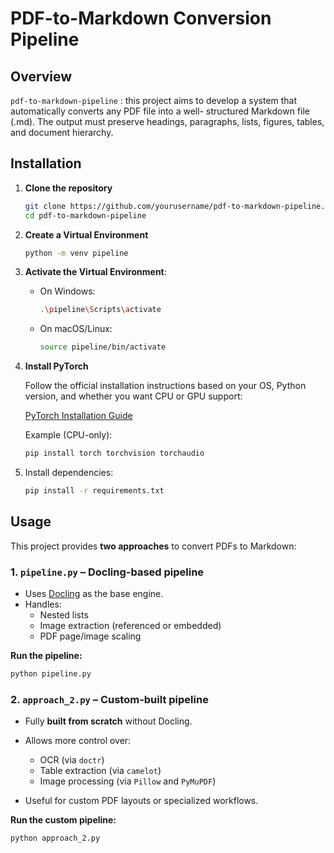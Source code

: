 # PDF-to-Markdown Conversion Pipeline

## Overview

`pdf-to-markdown-pipeline` : this project aims to develop a system that automatically converts any PDF file into a well-
structured Markdown file (.md). The output must preserve headings, paragraphs, lists, figures,
tables, and document hierarchy.

## Installation

1. **Clone the repository**

   ```bash
   git clone https://github.com/yourusername/pdf-to-markdown-pipeline.git
   cd pdf-to-markdown-pipeline

   ```

2. **Create a Virtual Environment**

   ```bash
   python -m venv pipeline

   ```

3. **Activate the Virtual Environment**:

   - On Windows:

     ```bash
     .\pipeline\Scripts\activate
     ```

   - On macOS/Linux:

     ```bash
     source pipeline/bin/activate
     ```

4. **Install PyTorch**

   Follow the official installation instructions based on your OS, Python version, and whether you want CPU or GPU support:

   [PyTorch Installation Guide](https://pytorch.org/get-started/locally/)

   Example (CPU-only):

   ```bash
   pip install torch torchvision torchaudio

   ```

5. Install dependencies:
   ```bash
   pip install -r requirements.txt
   ```

## Usage

This project provides **two approaches** to convert PDFs to Markdown:

### 1. `pipeline.py` – Docling-based pipeline

- Uses [Docling](https://github.com/DS4SD/docling) as the base engine.
- Handles:
  - Nested lists
  - Image extraction (referenced or embedded)
  - PDF page/image scaling

**Run the pipeline:**

```bash
python pipeline.py

```

### 2. `approach_2.py` – Custom-built pipeline

- Fully **built from scratch** without Docling.
- Allows more control over:

  - OCR (via `doctr`)
  - Table extraction (via `camelot`)
  - Image processing (via `Pillow` and `PyMuPDF`)

- Useful for custom PDF layouts or specialized workflows.

**Run the custom pipeline:**

```bash
python approach_2.py

```
